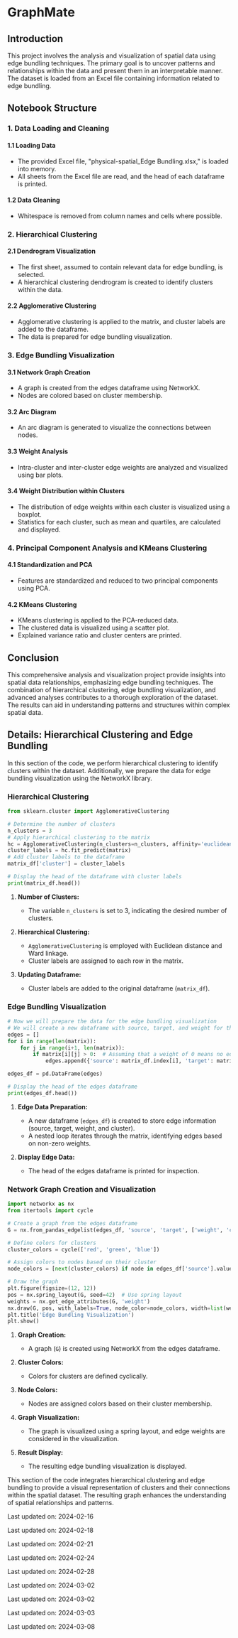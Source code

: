 # GraphMate

## Introduction
This project involves the analysis and visualization of spatial data using edge bundling techniques. The primary goal is to uncover patterns and relationships within the data and present them in an interpretable manner. The dataset is loaded from an Excel file containing information related to edge bundling.

## Notebook Structure

### 1. Data Loading and Cleaning

#### 1.1 Loading Data
- The provided Excel file, "physical-spatial_Edge Bundling.xlsx," is loaded into memory.
- All sheets from the Excel file are read, and the head of each dataframe is printed.

#### 1.2 Data Cleaning
- Whitespace is removed from column names and cells where possible.

### 2. Hierarchical Clustering

#### 2.1 Dendrogram Visualization
- The first sheet, assumed to contain relevant data for edge bundling, is selected.
- A hierarchical clustering dendrogram is created to identify clusters within the data.

#### 2.2 Agglomerative Clustering
- Agglomerative clustering is applied to the matrix, and cluster labels are added to the dataframe.
- The data is prepared for edge bundling visualization.

### 3. Edge Bundling Visualization
#### 3.1 Network Graph Creation
- A graph is created from the edges dataframe using NetworkX.
- Nodes are colored based on cluster membership.

#### 3.2 Arc Diagram
- An arc diagram is generated to visualize the connections between nodes.

#### 3.3 Weight Analysis
- Intra-cluster and inter-cluster edge weights are analyzed and visualized using bar plots.

#### 3.4 Weight Distribution within Clusters
- The distribution of edge weights within each cluster is visualized using a boxplot.
- Statistics for each cluster, such as mean and quartiles, are calculated and displayed.

### 4. Principal Component Analysis and KMeans Clustering

#### 4.1 Standardization and PCA
- Features are standardized and reduced to two principal components using PCA.

#### 4.2 KMeans Clustering
- KMeans clustering is applied to the PCA-reduced data.
- The clustered data is visualized using a scatter plot.
- Explained variance ratio and cluster centers are printed.

## Conclusion
This comprehensive analysis and visualization project provide insights into spatial data relationships, emphasizing edge bundling techniques. The combination of hierarchical clustering, edge bundling visualization, and advanced analyses contributes to a thorough exploration of the dataset. The results can aid in understanding patterns and structures within complex spatial data.

## Details: Hierarchical Clustering and Edge Bundling

In this section of the code, we perform hierarchical clustering to identify clusters within the dataset. Additionally, we prepare the data for edge bundling visualization using the NetworkX library.

### Hierarchical Clustering

```python
from sklearn.cluster import AgglomerativeClustering

# Determine the number of clusters
n_clusters = 3
# Apply hierarchical clustering to the matrix
hc = AgglomerativeClustering(n_clusters=n_clusters, affinity='euclidean', linkage='ward')
cluster_labels = hc.fit_predict(matrix)
# Add cluster labels to the dataframe
matrix_df['cluster'] = cluster_labels

# Display the head of the dataframe with cluster labels
print(matrix_df.head())
```

1. **Number of Clusters:**
   - The variable `n_clusters` is set to 3, indicating the desired number of clusters.
   
2. **Hierarchical Clustering:**
   - `AgglomerativeClustering` is employed with Euclidean distance and Ward linkage.
   - Cluster labels are assigned to each row in the matrix.
   
3. **Updating Dataframe:**
   - Cluster labels are added to the original dataframe (`matrix_df`).

### Edge Bundling Visualization

```python
# Now we will prepare the data for the edge bundling visualization
# We will create a new dataframe with source, target, and weight for the edges
edges = []
for i in range(len(matrix)):
    for j in range(i+1, len(matrix)):
        if matrix[i][j] > 0:  # Assuming that a weight of 0 means no edge
            edges.append({'source': matrix_df.index[i], 'target': matrix_df.index[j], 'weight': matrix[i][j], 'cluster': cluster_labels[i]})

edges_df = pd.DataFrame(edges)

# Display the head of the edges dataframe
print(edges_df.head())
```

1. **Edge Data Preparation:**
   - A new dataframe (`edges_df`) is created to store edge information (source, target, weight, and cluster).
   - A nested loop iterates through the matrix, identifying edges based on non-zero weights.

2. **Display Edge Data:**
   - The head of the edges dataframe is printed for inspection.

### Network Graph Creation and Visualization

```python
import networkx as nx
from itertools import cycle

# Create a graph from the edges dataframe
G = nx.from_pandas_edgelist(edges_df, 'source', 'target', ['weight', 'cluster'])

# Define colors for clusters
cluster_colors = cycle(['red', 'green', 'blue'])

# Assign colors to nodes based on their cluster
node_colors = [next(cluster_colors) if node in edges_df['source'].values else 'black' for node in G.nodes()]

# Draw the graph
plt.figure(figsize=(12, 12))
pos = nx.spring_layout(G, seed=42)  # Use spring layout
weights = nx.get_edge_attributes(G, 'weight')
nx.draw(G, pos, with_labels=True, node_color=node_colors, width=list(weights.values()))
plt.title('Edge Bundling Visualization')
plt.show()
```

1. **Graph Creation:**
   - A graph (`G`) is created using NetworkX from the edges dataframe.

2. **Cluster Colors:**
   - Colors for clusters are defined cyclically.

3. **Node Colors:**
   - Nodes are assigned colors based on their cluster membership.

4. **Graph Visualization:**
   - The graph is visualized using a spring layout, and edge weights are considered in the visualization.

5. **Result Display:**
   - The resulting edge bundling visualization is displayed.

This section of the code integrates hierarchical clustering and edge bundling to provide a visual representation of clusters and their connections within the spatial dataset. The resulting graph enhances the understanding of spatial relationships and patterns.

Last updated on: 2024-02-16

Last updated on: 2024-02-18

Last updated on: 2024-02-21

Last updated on: 2024-02-24

Last updated on: 2024-02-28

Last updated on: 2024-03-02

Last updated on: 2024-03-02

Last updated on: 2024-03-03

Last updated on: 2024-03-08